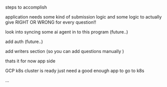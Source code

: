 steps to accomplish

application needs some kind of submission logic and some logic to actually give RIGHT OR WRONG for every question!!

look into syncing some ai agent in to this program (future..)

add auth (future..)

add writers section (so you can add questions manually )

thats it for now app side

GCP k8s cluster is ready just need a good enough app to go to k8s 

...